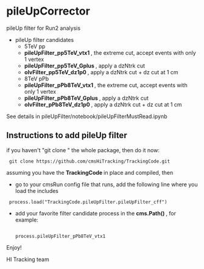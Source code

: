 # pileUpCorrector
pileUp filter for Run2 analysis

- pileUp filter candidates
	- 5TeV pp
	- <strong> pileUpFilter_pp5TeV_vtx1 </strong>, the extreme cut, accept events with only 1 vertex 
	- <strong> pileUpFilter_pp5TeV_Gplus </strong>, apply a dzNtrk cut 
	- <strong> olvFilter_pp5TeV_dz1p0 </strong>, apply a dzNtrk cut + dz cut at 1 cm
	- 8TeV pPb
	- <strong> pileUpFilter_pPb8TeV_vtx1 </strong>, the extreme cut, accept events with only 1 vertex 
	- <strong> pileUpFilter_pPb8TeV_Gplus </strong>, apply a dzNtrk cut 
	- <strong> olvFilter_pPb8TeV_dz1p0 </strong>, apply a dzNtrk cut + dz cut at 1 cm

See details in pileUpFilter/notebook/pileUpFilterMustRead.ipynb

## Instructions to add pileUp filter

if you haven't "git clone " the whole package, then do it now:

<pre><code> git clone https://github.com/cmsHiTracking/TrackingCode.git </code></pre>

assuming you have the <strong> TrackingCode </strong> in place and compiled, then

- go to your cmsRun config file that runs, add the following line where you load the includes 
<pre><code> process.load("TrackingCode.pileUpFilter.pileUpFilter_cff") </pre></code>
- add your favorite filter candidate process in the <strong> cms.Path() </strong>, for example: <pre><code> process.pileUpFilter_pPb8TeV_vtx1 </pre></code>

Enjoy!

HI Tracking team


